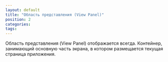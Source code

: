 ```yaml
---
layout: default
title: "Область представления (View Panel)"
position: 2
categories: 
tags: 
---
```


Область представления (View Panel) отображается всегда. Контейнер, занимающий основную часть экрана, в котором размещается текущая страница приложения.

 

 

